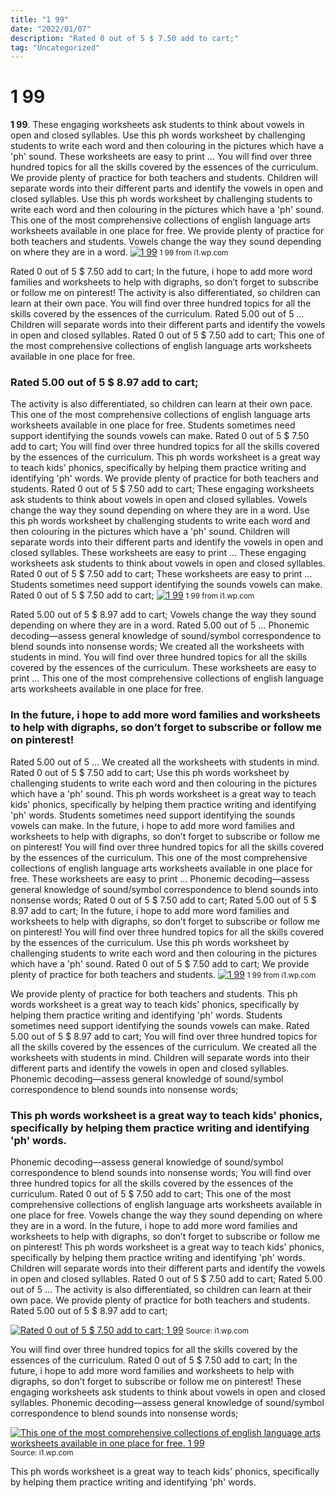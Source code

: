 ```yaml
---
title: "1 99"
date: "2022/01/07"
description: "Rated 0 out of 5 $ 7.50 add to cart;"
tag: "Uncategorized"
---
```


# 1 99
**1 99**. These engaging worksheets ask students to think about vowels in open and closed syllables. Use this ph words worksheet by challenging students to write each word and then colouring in the pictures which have a &#039;ph&#039; sound. These worksheets are easy to print … You will find over three hundred topics for all the skills covered by the essences of the curriculum. We provide plenty of practice for both teachers and students.
Children will separate words into their different parts and identify the vowels in open and closed syllables. Use this ph words worksheet by challenging students to write each word and then colouring in the pictures which have a &#039;ph&#039; sound. This one of the most comprehensive collections of english language arts worksheets available in one place for free. We provide plenty of practice for both teachers and students. Vowels change the way they sound depending on where they are in a word.
[![1 99](https://i1.wp.com/6830041 "1 99")](https://i1.wp.com/6830041)
<small>1 99 from i1.wp.com</small>

Rated 0 out of 5 $ 7.50 add to cart; In the future, i hope to add more word families and worksheets to help with digraphs, so don’t forget to subscribe or follow me on pinterest! The activity is also differentiated, so children can learn at their own pace. You will find over three hundred topics for all the skills covered by the essences of the curriculum. Rated 5.00 out of 5 … Children will separate words into their different parts and identify the vowels in open and closed syllables. Rated 0 out of 5 $ 7.50 add to cart; This one of the most comprehensive collections of english language arts worksheets available in one place for free.

### Rated 5.00 out of 5 $ 8.97 add to cart;
The activity is also differentiated, so children can learn at their own pace. This one of the most comprehensive collections of english language arts worksheets available in one place for free. Students sometimes need support identifying the sounds vowels can make. Rated 0 out of 5 $ 7.50 add to cart; You will find over three hundred topics for all the skills covered by the essences of the curriculum. This ph words worksheet is a great way to teach kids&#039; phonics, specifically by helping them practice writing and identifying &#039;ph&#039; words. We provide plenty of practice for both teachers and students. Rated 0 out of 5 $ 7.50 add to cart; These engaging worksheets ask students to think about vowels in open and closed syllables. Vowels change the way they sound depending on where they are in a word. Use this ph words worksheet by challenging students to write each word and then colouring in the pictures which have a &#039;ph&#039; sound. Children will separate words into their different parts and identify the vowels in open and closed syllables. These worksheets are easy to print …
These engaging worksheets ask students to think about vowels in open and closed syllables. Rated 0 out of 5 $ 7.50 add to cart; These worksheets are easy to print … Students sometimes need support identifying the sounds vowels can make. Rated 0 out of 5 $ 7.50 add to cart;
[![1 99](https://i1.wp.com/6830041 "1 99")](https://i1.wp.com/6830041)
<small>1 99 from i1.wp.com</small>

Rated 5.00 out of 5 $ 8.97 add to cart; Vowels change the way they sound depending on where they are in a word. Rated 5.00 out of 5 … Phonemic decoding—assess general knowledge of sound/symbol correspondence to blend sounds into nonsense words; We created all the worksheets with students in mind. You will find over three hundred topics for all the skills covered by the essences of the curriculum. These worksheets are easy to print … This one of the most comprehensive collections of english language arts worksheets available in one place for free.

### In the future, i hope to add more word families and worksheets to help with digraphs, so don’t forget to subscribe or follow me on pinterest!
Rated 5.00 out of 5 … We created all the worksheets with students in mind. Rated 0 out of 5 $ 7.50 add to cart; Use this ph words worksheet by challenging students to write each word and then colouring in the pictures which have a &#039;ph&#039; sound. This ph words worksheet is a great way to teach kids&#039; phonics, specifically by helping them practice writing and identifying &#039;ph&#039; words. Students sometimes need support identifying the sounds vowels can make. In the future, i hope to add more word families and worksheets to help with digraphs, so don’t forget to subscribe or follow me on pinterest! You will find over three hundred topics for all the skills covered by the essences of the curriculum. This one of the most comprehensive collections of english language arts worksheets available in one place for free. These worksheets are easy to print … Phonemic decoding—assess general knowledge of sound/symbol correspondence to blend sounds into nonsense words; Rated 0 out of 5 $ 7.50 add to cart; Rated 5.00 out of 5 $ 8.97 add to cart;
In the future, i hope to add more word families and worksheets to help with digraphs, so don’t forget to subscribe or follow me on pinterest! You will find over three hundred topics for all the skills covered by the essences of the curriculum. Use this ph words worksheet by challenging students to write each word and then colouring in the pictures which have a &#039;ph&#039; sound. Rated 0 out of 5 $ 7.50 add to cart; We provide plenty of practice for both teachers and students.
[![1 99](https://i1.wp.com/6830041 "1 99")](https://i1.wp.com/6830041)
<small>1 99 from i1.wp.com</small>

We provide plenty of practice for both teachers and students. This ph words worksheet is a great way to teach kids&#039; phonics, specifically by helping them practice writing and identifying &#039;ph&#039; words. Students sometimes need support identifying the sounds vowels can make. Rated 5.00 out of 5 $ 8.97 add to cart; You will find over three hundred topics for all the skills covered by the essences of the curriculum. We created all the worksheets with students in mind. Children will separate words into their different parts and identify the vowels in open and closed syllables. Phonemic decoding—assess general knowledge of sound/symbol correspondence to blend sounds into nonsense words;

### This ph words worksheet is a great way to teach kids&#039; phonics, specifically by helping them practice writing and identifying &#039;ph&#039; words.
Phonemic decoding—assess general knowledge of sound/symbol correspondence to blend sounds into nonsense words; You will find over three hundred topics for all the skills covered by the essences of the curriculum. Rated 0 out of 5 $ 7.50 add to cart; This one of the most comprehensive collections of english language arts worksheets available in one place for free. Vowels change the way they sound depending on where they are in a word. In the future, i hope to add more word families and worksheets to help with digraphs, so don’t forget to subscribe or follow me on pinterest! This ph words worksheet is a great way to teach kids&#039; phonics, specifically by helping them practice writing and identifying &#039;ph&#039; words. Children will separate words into their different parts and identify the vowels in open and closed syllables. Rated 0 out of 5 $ 7.50 add to cart; Rated 5.00 out of 5 … The activity is also differentiated, so children can learn at their own pace. We provide plenty of practice for both teachers and students. Rated 5.00 out of 5 $ 8.97 add to cart;


[![Rated 0 out of 5 $ 7.50 add to cart; 1 99](1 "1 99")](https://i1.wp.com/6830041)
<small>Source: i1.wp.com</small>

You will find over three hundred topics for all the skills covered by the essences of the curriculum. Rated 0 out of 5 $ 7.50 add to cart; In the future, i hope to add more word families and worksheets to help with digraphs, so don’t forget to subscribe or follow me on pinterest! These engaging worksheets ask students to think about vowels in open and closed syllables. Phonemic decoding—assess general knowledge of sound/symbol correspondence to blend sounds into nonsense words;

[![This one of the most comprehensive collections of english language arts worksheets available in one place for free. 1 99](1 "1 99")](https://i1.wp.com/6830041)
<small>Source: i1.wp.com</small>

This ph words worksheet is a great way to teach kids&#039; phonics, specifically by helping them practice writing and identifying &#039;ph&#039; words.
